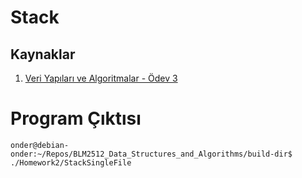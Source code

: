# Stack

## Kaynaklar

1. [Veri Yapıları ve Algoritmalar - Ödev 3](https://online.yildiz.edu.tr/upload/ytu/Evaluation/8c55cb71-3db9-4799-b1e3-6fcb8ed857a0.pdf)

# Program Çıktısı

```
onder@debian-onder:~/Repos/BLM2512_Data_Structures_and_Algorithms/build-dir$ ./Homework2/StackSingleFile
```
